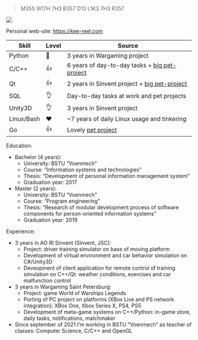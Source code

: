 > M355 W17H 7H3 B357 D13 L1K3 7H3 R357

![](https://giffiles.alphacoders.com/100/100869.gif)

Personal web-site: https://kee-reel.com

| Skill | Level | Source |
|-------|---------|-------------|
| Python | 🤟 | 3 years in Wargaming project |
| С/C++ | 👍 | 6 years of day-to-day tasks + [big pet-project](https://github.com/kee-reel/PLAG) |
| Qt | 👍 | 2 years in Sinvent project + [big pet-project](https://github.com/kee-reel/PLAG) |
| SQL | 👌 | Day-to-day tasks at work and pet projects |
| Unity3D | 👌 | 3 years in Sinvent project |
| Linux/Bash | ❤️| ~7 years of daily Linux usage and tinkering |
| Go | 👍 | Lovely [pet project](https://github.com/kee-reel/LATEST) |

Education:

* Bachelor (4 years):
    * University: BSTU “Voenmech”
    * Course: “Information systems and technologies”
    * Thesis: “Development of personal information management system”
    * Graduation year: 2017
* Master (2 years):
    * University: BSTU “Voenmech”
    * Course: “Program engineering”
    * Thesis: “Research of modular development process of software components for person-oriented information systems”
    * Graduation year: 2019

Experience:

* 3 years in AO RI Sinvent (Sinvent, JSC):
    * Project: driver training simulator on base of moving platform
    * Development of virtual environment and car behavior simulation on C#/Unity3D
    * Deveopment of client application for remote control of training simulation on C++/Qt: weather conditions, exercises and car malfunction control
* 3 years in Wargaming Saint Petersburg:
    * Project: game World of Warships Legends
    * Porting of PC project on platforms (XBox Live and PS network integration): XBox One, Xbox Series X, PS4, PS5
    * Development of meta-game systems on C++/Python: in-game store, daily tasks, notifications, matchmaker
* Since september of 2021 I’m working in BSTU “Voenmech” as teacher of classes: Computer Science, C/C++ and OpenGL
